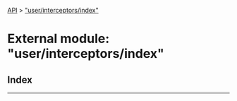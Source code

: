 [API](../README.md) > ["user/interceptors/index"](../modules/_user_interceptors_index_.md)

# External module: "user/interceptors/index"

## Index

---

